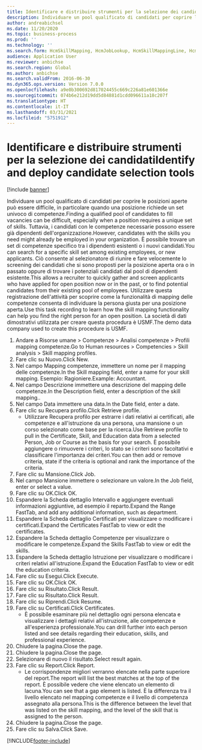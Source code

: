 ```yaml
---
title: Identificare e distribuire strumenti per la selezione dei candidati
description: Individuare un pool qualificato di candidati per coprire le posizioni aperte può essere difficile, in particolare quando una posizione richiede un set univoco di competenze.
author: andreabichsel
ms.date: 11/20/2020
ms.topic: business-process
ms.prod: ''
ms.technology: ''
ms.search.form: HcmSkillMapping, HcmJobLookup, HcmSkillMappingLine, HcmPersonCertificate, CCHTMLPrintPreview
audience: Application User
ms.reviewer: anbichse
ms.search.region: Global
ms.author: anbichse
ms.search.validFrom: 2016-06-30
ms.dyn365.ops.version: Version 7.0.0
ms.openlocfilehash: a9e0b300692d817024455c669c226a81e601366e
ms.sourcegitcommit: 074b6e212d19dd5d84881d1cdd096611a18c207f
ms.translationtype: HT
ms.contentlocale: it-IT
ms.lasthandoff: 03/31/2021
ms.locfileid: "5751912"
---
```

# <a name="identify-and-deploy-candidate-selection-tools"></a><span data-ttu-id="4c757-103">Identificare e distribuire strumenti per la selezione dei candidati</span><span class="sxs-lookup"><span data-stu-id="4c757-103">Identify and deploy candidate selection tools</span></span>

[!include [banner](../../includes/banner.md)]

<span data-ttu-id="4c757-104">Individuare un pool qualificato di candidati per coprire le posizioni aperte può essere difficile, in particolare quando una posizione richiede un set univoco di competenze.</span><span class="sxs-lookup"><span data-stu-id="4c757-104">Finding a qualified pool of candidates to fill vacancies can be difficult, especially when a position requires a unique set of skills.</span></span>  <span data-ttu-id="4c757-105">Tuttavia, i candidati con le competenze necessarie possono essere già dipendenti dell'organizzazione.</span><span class="sxs-lookup"><span data-stu-id="4c757-105">However, candidates with the skills you need might already be employed in your organization.</span></span> <span data-ttu-id="4c757-106">È possibile trovare un set di competenze specifico tra i dipendenti esistenti o i nuovi candidati.</span><span class="sxs-lookup"><span data-stu-id="4c757-106">You can search for a specific skill set among existing employees, or new applicants.</span></span> <span data-ttu-id="4c757-107">Ciò consente al selezionatore di riunire e fare velocemente lo screening dei candidati che si sono proposti per la posizione aperta ora o in passato oppure di trovare i potenziali candidati dal pool di dipendenti esistente.</span><span class="sxs-lookup"><span data-stu-id="4c757-107">This allows a recruiter to quickly gather and screen applicants who have applied for open position now or in the past, or to find potential candidates from their existing pool of employees.</span></span> <span data-ttu-id="4c757-108">Utilizzare questa registrazione dell'attività per scoprire come la funzionalità di mapping delle competenze consenta di individuare la persona giusta per una posizione aperta.</span><span class="sxs-lookup"><span data-stu-id="4c757-108">Use this task recording to learn how the skill mapping functionality can help you find the right person for an open position.</span></span> <span data-ttu-id="4c757-109">La società di dati dimostrativi utilizzata per creare questa procedura è USMF.</span><span class="sxs-lookup"><span data-stu-id="4c757-109">The demo data company used to create this procedure is USMF.</span></span>

1. <span data-ttu-id="4c757-110">Andare a Risorse umane > Competenze > Analisi competenze > Profili mapping competenze.</span><span class="sxs-lookup"><span data-stu-id="4c757-110">Go to Human resources > Competencies > Skill analysis > Skill mapping profiles.</span></span>
2. <span data-ttu-id="4c757-111">Fare clic su Nuovo.</span><span class="sxs-lookup"><span data-stu-id="4c757-111">Click New.</span></span>
3. <span data-ttu-id="4c757-112">Nel campo Mapping competenze, immettere un nome per il mapping delle competenze.</span><span class="sxs-lookup"><span data-stu-id="4c757-112">In the Skill mapping field, enter a name for your skill mapping.</span></span>  <span data-ttu-id="4c757-113">Esempio: Ragioniere.</span><span class="sxs-lookup"><span data-stu-id="4c757-113">Example: Accountant.</span></span>
4. <span data-ttu-id="4c757-114">Nel campo Descrizione immettere una descrizione del mapping delle competenze.</span><span class="sxs-lookup"><span data-stu-id="4c757-114">In the Description field, enter a description of the skill mapping..</span></span>
5. <span data-ttu-id="4c757-115">Nel campo Data immettere una data.</span><span class="sxs-lookup"><span data-stu-id="4c757-115">In the Date field, enter a date.</span></span>
6. <span data-ttu-id="4c757-116">Fare clic su Recupera profilo.</span><span class="sxs-lookup"><span data-stu-id="4c757-116">Click Retrieve profile.</span></span>
    * <span data-ttu-id="4c757-117">Utilizzare Recupera profilo per estrarre i dati relativi ai certificati, alle competenze e all'istruzione da una persona, una mansione o un corso selezionato come base per la ricerca.</span><span class="sxs-lookup"><span data-stu-id="4c757-117">Use Retrieve profile to pull in the Certificate, Skill, and Education data from a selected Person, Job or Course as the basis for your search.</span></span>   <span data-ttu-id="4c757-118">È possibile aggiungere o rimuovere i criteri, lo stato se i criteri sono facoltativi e classificare l'importanza dei criteri.</span><span class="sxs-lookup"><span data-stu-id="4c757-118">You can then add or remove criteria, state if the criteria is optional and rank the importance of the criteria.</span></span>  
7. <span data-ttu-id="4c757-119">Fare clic su Mansione.</span><span class="sxs-lookup"><span data-stu-id="4c757-119">Click Job.</span></span>
8. <span data-ttu-id="4c757-120">Nel campo Mansione immettere o selezionare un valore.</span><span class="sxs-lookup"><span data-stu-id="4c757-120">In the Job field, enter or select a value.</span></span>
9. <span data-ttu-id="4c757-121">Fare clic su OK.</span><span class="sxs-lookup"><span data-stu-id="4c757-121">Click OK.</span></span>
10. <span data-ttu-id="4c757-122">Espandere la Scheda dettaglio Intervallo e aggiungere eventuali informazioni aggiuntive, ad esempio il reparto.</span><span class="sxs-lookup"><span data-stu-id="4c757-122">Expand the Range FastTab, and add any additional information, such as department.</span></span>
11. <span data-ttu-id="4c757-123">Espandere la Scheda dettaglio Certificati per visualizzare o modificare i certificati.</span><span class="sxs-lookup"><span data-stu-id="4c757-123">Expand the Certificates FastTab to view or edit the certificates.</span></span>
12. <span data-ttu-id="4c757-124">Espandere la Scheda dettaglio Competenze per visualizzare o modificare le competenze.</span><span class="sxs-lookup"><span data-stu-id="4c757-124">Expand the Skills FastTab to view or edit the skills.</span></span>
13. <span data-ttu-id="4c757-125">Espandere la Scheda dettaglio Istruzione per visualizzare o modificare i criteri relativi all'istruzione.</span><span class="sxs-lookup"><span data-stu-id="4c757-125">Expand the Education FastTab to view or edit the education criteria.</span></span>
14. <span data-ttu-id="4c757-126">Fare clic su Esegui.</span><span class="sxs-lookup"><span data-stu-id="4c757-126">Click Execute.</span></span>
15. <span data-ttu-id="4c757-127">Fare clic su OK.</span><span class="sxs-lookup"><span data-stu-id="4c757-127">Click OK.</span></span>
16. <span data-ttu-id="4c757-128">Fare clic su Risultato.</span><span class="sxs-lookup"><span data-stu-id="4c757-128">Click Result.</span></span>
17. <span data-ttu-id="4c757-129">Fare clic su Risultato.</span><span class="sxs-lookup"><span data-stu-id="4c757-129">Click Result.</span></span>
18. <span data-ttu-id="4c757-130">Fare clic su Riprendi.</span><span class="sxs-lookup"><span data-stu-id="4c757-130">Click Resume.</span></span>
19. <span data-ttu-id="4c757-131">Fare clic su Certificati.</span><span class="sxs-lookup"><span data-stu-id="4c757-131">Click Certificates.</span></span>
    * <span data-ttu-id="4c757-132">È possibile esaminare più nel dettaglio ogni persona elencata e visualizzare i dettagli relativi all'istruzione, alle competenze e all'esperienza professionale.</span><span class="sxs-lookup"><span data-stu-id="4c757-132">You can drill further into each person listed and see details regarding their education, skills, and professional experience.</span></span>  
20. <span data-ttu-id="4c757-133">Chiudere la pagina.</span><span class="sxs-lookup"><span data-stu-id="4c757-133">Close the page.</span></span>
21. <span data-ttu-id="4c757-134">Chiudere la pagina.</span><span class="sxs-lookup"><span data-stu-id="4c757-134">Close the page.</span></span>
22. <span data-ttu-id="4c757-135">Selezionare di nuovo il risultato.</span><span class="sxs-lookup"><span data-stu-id="4c757-135">Select result again.</span></span>
23. <span data-ttu-id="4c757-136">Fare clic su Report.</span><span class="sxs-lookup"><span data-stu-id="4c757-136">Click Report.</span></span>
    * <span data-ttu-id="4c757-137">Le corrispondenze migliori verranno elencate nella parte superiore del report.</span><span class="sxs-lookup"><span data-stu-id="4c757-137">The report will list the best matches at the top of the report.</span></span>  <span data-ttu-id="4c757-138">È possibile vedere che viene elencato un elemento di lacuna.</span><span class="sxs-lookup"><span data-stu-id="4c757-138">You can see that a gap element is listed.</span></span>  <span data-ttu-id="4c757-139">È la differenza tra il livello elencato nel mapping competenze e il livello di competenza assegnato alla persona.</span><span class="sxs-lookup"><span data-stu-id="4c757-139">This is the difference between the level that was listed on the skill mapping, and the level of the skill that is assigned to the person.</span></span>  
24. <span data-ttu-id="4c757-140">Chiudere la pagina.</span><span class="sxs-lookup"><span data-stu-id="4c757-140">Close the page.</span></span>
25. <span data-ttu-id="4c757-141">Fare clic su Salva.</span><span class="sxs-lookup"><span data-stu-id="4c757-141">Click Save.</span></span>



[!INCLUDE[footer-include](../../../../includes/footer-banner.md)]